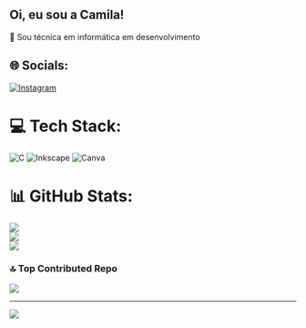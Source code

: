 ## Oi, eu sou a Camila!

📝 Sou técnica em informática em desenvolvimento 


## 🌐 Socials:
[![Instagram](https://img.shields.io/badge/Instagram-%23E4405F.svg?logo=Instagram&logoColor=white)](https://instagram.com/c_marinss) 

# 💻 Tech Stack:
![C](https://img.shields.io/badge/c-%2300599C.svg?style=flat&logo=c&logoColor=white) ![Inkscape](https://img.shields.io/badge/Inkscape-e0e0e0?style=flat&logo=inkscape&logoColor=080A13) ![Canva](https://img.shields.io/badge/Canva-%2300C4CC.svg?style=flat&logo=Canva&logoColor=white)
# 📊 GitHub Stats:
![](https://github-readme-stats.vercel.app/api?username=CAMILAMARINS&theme=buefy&hide_border=true&include_all_commits=false&count_private=false)<br/>
![](https://github-readme-streak-stats.herokuapp.com/?user=CAMILAMARINS&theme=buefy&hide_border=true)<br/>
![](https://github-readme-stats.vercel.app/api/top-langs/?username=CAMILAMARINS&theme=buefy&hide_border=true&include_all_commits=false&count_private=false&layout=compact)

### 🔝 Top Contributed Repo
![](https://github-contributor-stats.vercel.app/api?username=CAMILAMARINS&limit=5&theme=dark&combine_all_yearly_contributions=true)

---
[![](https://visitcount.itsvg.in/api?id=CAMILAMARINS&icon=1&color=6)](https://visitcount.itsvg.in)

<!-- Proudly created with GPRM ( https://gprm.itsvg.in ) -->
